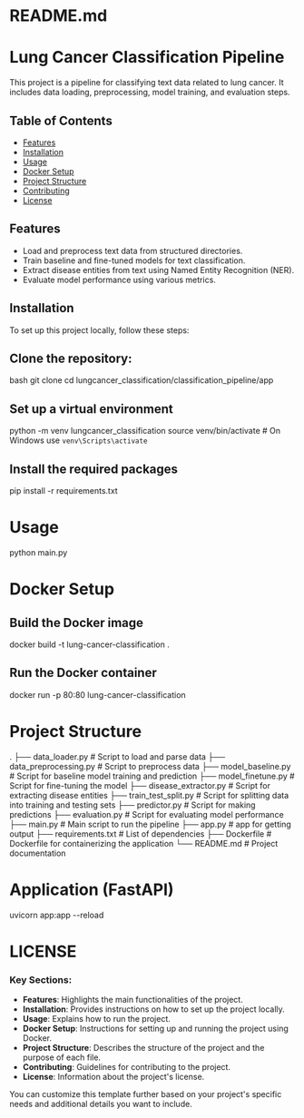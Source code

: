 # README.md
# Lung Cancer Classification Pipeline

This project is a pipeline for classifying text data related to lung cancer. It includes data loading, preprocessing, model training, and evaluation steps.

## Table of Contents

- [Features](#features)
- [Installation](#installation)
- [Usage](#usage)
- [Docker Setup](#docker-setup)
- [Project Structure](#project-structure)
- [Contributing](#contributing)
- [License](#license)

## Features

- Load and preprocess text data from structured directories.
- Train baseline and fine-tuned models for text classification.
- Extract disease entities from text using Named Entity Recognition (NER).
- Evaluate model performance using various metrics.

## Installation

To set up this project locally, follow these steps:

## **Clone the repository:**

   bash
   git clone <repository-url>
   cd lungcancer_classification/classification_pipeline/app

## Set up a virtual environment
python -m venv lungcancer_classification 
source venv/bin/activate  # On Windows use `venv\Scripts\activate`
## Install the required packages
pip install -r requirements.txt

# Usage
python main.py

# Docker Setup
## Build the Docker image
docker build -t lung-cancer-classification .
## Run the Docker container
docker run -p 80:80 lung-cancer-classification

# Project Structure
.
├── data_loader.py          # Script to load and parse data
├── data_preprocessing.py   # Script to preprocess data
├── model_baseline.py       # Script for baseline model training and prediction
├── model_finetune.py       # Script for fine-tuning the model
├── disease_extractor.py    # Script for extracting disease entities
├── train_test_split.py     # Script for splitting data into training and testing sets
├── predictor.py            # Script for making predictions
├── evaluation.py           # Script for evaluating model performance
├── main.py                 # Main script to run the pipeline
├── app.py                  # app for getting output
├── requirements.txt        # List of dependencies
├── Dockerfile              # Dockerfile for containerizing the application
└── README.md               # Project documentation

# Application (FastAPI)
uvicorn app:app --reload

# LICENSE 
### Key Sections:

- **Features**: Highlights the main functionalities of the project.
- **Installation**: Provides instructions on how to set up the project locally.
- **Usage**: Explains how to run the project.
- **Docker Setup**: Instructions for setting up and running the project using Docker.
- **Project Structure**: Describes the structure of the project and the purpose of each file.
- **Contributing**: Guidelines for contributing to the project.
- **License**: Information about the project's license.

You can customize this template further based on your project's specific needs and additional details you want to include.
